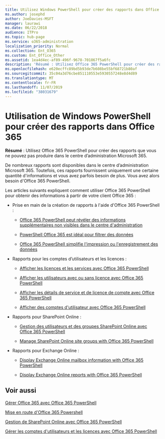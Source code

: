```yaml
---
title: Utilisez Windows PowerShell pour créer des rapports dans Office 365
ms.author: josephd
author: JoeDavies-MSFT
manager: laurawi
ms.date: 06/22/2018
audience: ITPro
ms.topic: hub-page
ms.service: o365-administration
localization_priority: Normal
ms.collection: Ent_O365
ms.custom: Ent_Office_Other
ms.assetid: 1ea4d4ec-af89-496f-9678-701867f5a6fc
description: 'Résumé : Utilisez Office 365 PowerShell pour créer des rapports que vous ne pouvez pas produire dans le centre d’administration Microsoft 365.'
ms.openlocfilehash: e620ecffc89bd5b93de7b608be55bf68721b80af
ms.sourcegitcommit: 35c04a3d76cbe851110553e5930557248e8d4d89
ms.translationtype: MT
ms.contentlocale: fr-FR
ms.lasthandoff: 11/07/2019
ms.locfileid: "38031679"
---
```

# <a name="use-windows-powershell-to-create-reports-in-office-365"></a>Utilisation de Windows PowerShell pour créer des rapports dans Office 365

 **Résumé** : Utilisez Office 365 PowerShell pour créer des rapports que vous ne pouvez pas produire dans le centre d’administration Microsoft 365.
  
De nombreux rapports sont disponibles dans le centre d’administration Microsoft 365. Toutefois, ces rapports fournissent uniquement une certaine quantité d'informations et vous avez parfois besoin de plus. Vous avez alors besoin d'Office 365 PowerShell.
  
Les articles suivants expliquent comment utiliser Office 365 PowerShell pour obtenir des informations à partir de votre client Office 365 :
  
- Prise en main de la création de rapports à l'aide d'Office 365 PowerShell :
    
  - [Office 365 PowerShell peut révéler des informations supplémentaires non visibles dans le centre d'administration](https://technet.microsoft.com/library/dn568034.aspx#reveal)
    
  - [PowerShell Office 365 est idéal pour filtrer des données](https://technet.microsoft.com/library/dn568034.aspx#filter)
    
  - [Office 365 PowerShell simplifie l'impression ou l'enregistrement des données](https://technet.microsoft.com/library/dn568034.aspx#printsave)
    
- Rapports pour les comptes d’utilisateurs et les licences :
    
  - [Afficher les licences et les services avec Office 365 PowerShell](view-licenses-and-services-with-office-365-powershell.md)
    
  - [Afficher les utilisateurs avec ou sans licence avec Office 365 PowerShell](view-licensed-and-unlicensed-users-with-office-365-powershell.md)
    
  - [Afficher les détails de service et de licence de compte avec Office 365 PowerShell](view-account-license-and-service-details-with-office-365-powershell.md)
    
  - [Afficher des comptes d'utilisateur avec Office 365 PowerShell](view-user-accounts-with-office-365-powershell.md)
    
- Rapports pour SharePoint Online :
    
  - [Gestion des utilisateurs et des groupes SharePoint Online avec Office 365 PowerShell](https://technet.microsoft.com/library/9680af2e-a965-4e62-92ee-da72105c7800.aspx)
    
  - [Manage SharePoint Online site groups with Office 365 PowerShell](https://technet.microsoft.com/library/122f4099-c78d-4cce-bab0-4343b04596ae.aspx)
    
- Rapports pour Exchange Online :
    
  - [Display Exchange Online mailbox information with Office 365 PowerShell](https://technet.microsoft.com/library/13843002-56ca-4b75-81c5-84386522b01b.aspx)
    
  - [Display Exchange Online reports with Office 365 PowerShell](https://technet.microsoft.com/library/4873a063-9fc4-4ed9-826a-6e935fef61d4.aspx)
    
## <a name="see-also"></a>Voir aussi

#### 

[Gérer Office 365 avec Office 365 PowerShell](manage-office-365-with-office-365-powershell.md)
  
[Mise en route d'Office 365 Powershell](getting-started-with-office-365-powershell.md)
  
[Gestion de SharePoint Online avec Office 365 PowerShell](manage-sharepoint-online-with-office-365-powershell.md)
  
[Gérer les comptes d'utilisateurs et les licences avec Office 365 PowerShell](manage-user-accounts-and-licenses-with-office-365-powershell.md)
  
